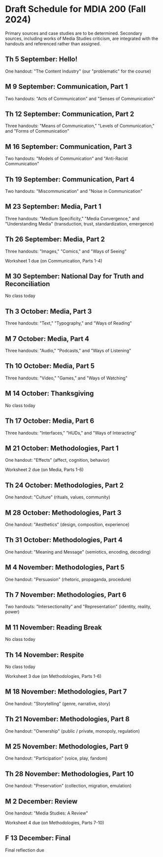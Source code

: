 # Draft Schedule for MDIA 200 (Fall 2024) 

Primary sources and case studies are to be determined. Secondary sources, including works of Media Studies criticism, are integrated with the handouts and referenced rather than assigned. 

## Th 5 September: Hello! 

One handout: "The Content Industry" (our "problematic" for the course) 

## M 9 September: Communication, Part 1

Two handouts: "Acts of Communication" and "Senses of Communication"

## Th 12 September: Communication, Part 2 

Three handouts: "Means of Communication," "Levels of Communication," and "Forms of Communication"

## M 16 September: Communication, Part 3 

Two handouts: "Models of Communication" and "Anti-Racist Communication"

## Th 19 September: Communication, Part 4 

Two handouts: "Miscommunication" and "Noise in Communication"

## M 23 September: Media, Part 1 

Three handouts: "Medium Specificity," "Media Convergence," and "Understanding Media" (transduction, trust, standardization, emergence)

## Th 26 September: Media, Part 2 

Three handouts: "Images," "Comics," and "Ways of Seeing"

Worksheet 1 due (on Communication, Parts 1-4)

## M 30 September: National Day for Truth and Reconciliation

No class today

## Th 3 October: Media, Part 3 

Three handouts: "Text," "Typography," and "Ways of Reading"

## M 7 October: Media, Part 4 

Three handouts: "Audio," "Podcasts," and "Ways of Listening"

## Th 10 October: Media, Part 5

Three handouts: "Video," "Games," and "Ways of Watching"

## M 14 October: Thanksgiving 

No class today

## Th 17 October: Media, Part 6 

Three handouts: "Interfaces," "HUDs," and "Ways of Interacting"

## M 21 October: Methodologies, Part 1

One handout: "Effects" (affect, cognition, behavior)

Worksheet 2 due (on Media, Parts 1-6) 

## Th 24 October: Methodologies, Part 2

One handout: "Culture" (rituals, values, community)

## M 28 October: Methodologies, Part 3

One handout: "Aesthetics" (design, composition, experience)

## Th 31 October: Methodologies, Part 4

One handout: "Meaning and Message" (semiotics, encoding, decoding) 

## M 4 November: Methodologies, Part 5

One handout: "Persuasion" (rhetoric, propaganda, procedure)

## Th 7 November: Methodologies, Part 6 

Two handouts: "Intersectionality" and "Representation" (identity, reality, power)

## M 11 November: Reading Break 

No class today

## Th 14 November: Respite 

No class today 

Worksheet 3 due (on Methodologies, Parts 1-6)

## M 18 November: Methodologies, Part 7 

One handout: "Storytelling" (genre, narrative, story)

## Th 21 November: Methodologies, Part 8 

One handout: "Ownership" (public / private, monopoly, regulation) 

## M 25 November: Methodologies, Part 9 

One handout: "Participation" (voice, play, fandom)

## Th 28 November: Methodologies, Part 10

One handout: "Preservation" (collection, migration, emulation) 

## M 2 December: Review 

One handout: "Media Studies: A Review"

Worksheet 4 due (on Methodologies, Parts 7-10)

## F 13 December: Final 

Final reflection due 

